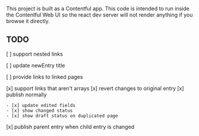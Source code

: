 This project is built as a Contentful app. This code is intended to run inside the Contentful Web UI so the react dev server will not render anything if you browse it directly.

## TODO

[ ] support nested links

[ ] update newEntry title

[ ] provide links to linked pages

[x] support links that aren't arrays
[x] revert changes to original entry
[x] publish normally

    - [x] update edited fields
    - [x] show changed status
    - [x] show draft status on duplicated page

[x] publish parent entry when child entry is changed
